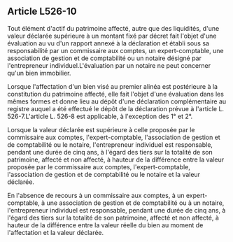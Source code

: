 Article L526-10
----
Tout élément d'actif du patrimoine affecté, autre que des liquidités, d'une
valeur déclarée supérieure à un montant fixé par décret fait l'objet d'une
évaluation au vu d'un rapport annexé à la déclaration et établi sous sa
responsabilité par un commissaire aux comptes, un expert-comptable, une
association de gestion et de comptabilité ou un notaire désigné par
l'entrepreneur individuel.L'évaluation par un notaire ne peut concerner qu'un
bien immobilier.

Lorsque l'affectation d'un bien visé au premier alinéa est postérieure à la
constitution du patrimoine affecté, elle fait l'objet d'une évaluation dans les
mêmes formes et donne lieu au dépôt d'une déclaration complémentaire au registre
auquel a été effectué le dépôt de la déclaration prévue à l'article L.
526-7.L'article L. 526-8 est applicable, à l'exception des 1° et 2°.

Lorsque la valeur déclarée est supérieure à celle proposée par le commissaire
aux comptes, l'expert-comptable, l'association de gestion et de comptabilité ou
le notaire, l'entrepreneur individuel est responsable, pendant une durée de cinq
ans, à l'égard des tiers sur la totalité de son patrimoine, affecté et non
affecté, à hauteur de la différence entre la valeur proposée par le commissaire
aux comptes, l'expert-comptable, l'association de gestion et de comptabilité ou
le notaire et la valeur déclarée.

En l'absence de recours à un commissaire aux comptes, à un expert-comptable, à
une association de gestion et de comptabilité ou à un notaire, l'entrepreneur
individuel est responsable, pendant une durée de cinq ans, à l'égard des tiers
sur la totalité de son patrimoine, affecté et non affecté, à hauteur de la
différence entre la valeur réelle du bien au moment de l'affectation et la
valeur déclarée.
